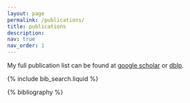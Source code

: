 ```yaml
---
layout: page
permalink: /publications/
title: publications
description: 
nav: true
nav_order: 1
---
```


<!-- _pages/publications.md -->

My full publication list can be found at [google scholar](https://scholar.google.com/citations?user=AvfM2hsAAAAJ) or [dblp](https://dblp.org/pid/243/3448-2.html).

<!-- Bibsearch Feature -->

{% include bib_search.liquid %}

<div class="publications">

{% bibliography %}

</div>
